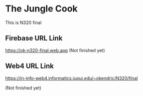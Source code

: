 # The Jungle Cook

This is N320 final

## Firebase URL Link

https://ok-n320-final.web.app (Not finished yet)

## Web4 URL Link

https://in-info-web4.informatics.iupui.edu/~okendric/N320/final

(Not finished yet)
